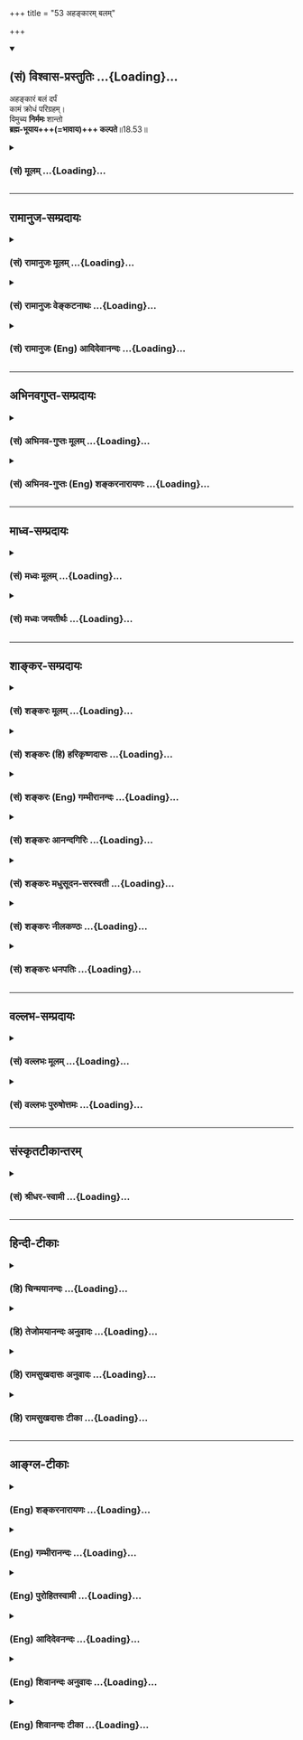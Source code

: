 +++
title = "53 अहङ्कारम् बलम्"

+++
<div class="js_include" newlevelforh1="2" title="(सं) विश्वास-प्रस्तुतिः" unfilled url="/mahAbhAratam/vyAsaH/shlokashaH/06-bhIShma-parva/03-bhagavad-gItA-parva/saMskRtam/vishvAsa-prastutiH/18_moxa-saMnyAsa-yogaH/53_ahankAram_balam.md">
<details open><summary><h2>(सं) विश्वास-प्रस्तुतिः ...{Loading}...</h2></summary>

अहङ्कारं बलं दर्पं  
कामं क्रोधं परिग्रहम्।  
विमुच्य **निर्ममः** शान्तो  
**ब्रह्म-भूयाय+++(=भावाय)+++ कल्पते**॥18.53॥
</details>
</div>
<div class="js_include collapsed" newlevelforh1="3" title="(सं) मूलम्" unfilled url="/mahAbhAratam/vyAsaH/shlokashaH/06-bhIShma-parva/03-bhagavad-gItA-parva/saMskRtam/mUlam/18_moxa-saMnyAsa-yogaH/53_ahankAram_balam.md">
<details><summary><h3>(सं) मूलम् ...{Loading}...</h3></summary>

अहङ्कारं बलं दर्पं कामं क्रोधं परिग्रहम्।  
विमुच्य निर्ममः शान्तो ब्रह्मभूयाय कल्पते।।18.53।।
</details>
</div>


_________________
## रामानुज-सम्प्रदायः
<div class="js_include collapsed" newlevelforh1="3" title="(सं) रामानुजः मूलम्" unfilled url="/mahAbhAratam/vyAsaH/shlokashaH/06-bhIShma-parva/03-bhagavad-gItA-parva/saMskRtam/rAmAnujaH/mUlam/18_moxa-saMnyAsa-yogaH/53_ahankAram_balam.md">
<details><summary><h3>(सं) रामानुजः मूलम् ...{Loading}...</h3></summary>

।।18.53।।**बुद्ध्या विशुद्धया** यथावस्थितात्मतत्त्वविषयया **युक्तः;
धृत्या आत्मानं नियम्य च**,विषयविमुखीकरणेन योगयोग्यं मनः कृत्वा;
**शब्दादीन् विषयान् त्यक्त्वा** असन्निहितान् कृत्वा; तन्निमित्तौ **च**
रागद्वेषौ व्युदस्य; **विविक्तसेवी** सर्वैः ध्यानविरोधिभिः विविक्ते देशे
वर्तमानः **लघ्वाशी** अत्यशनानशनरहितः; **यतवाक्कायमानसः**
ध्यानाभिमुखीकृतकायवाङ्मनोवृत्तिः; **ध्यानयोगपरो नित्यम्** एवं भूतः सन्
आप्रयाणाद् अहरहः ध्यानयोगपरः; **वैराग्यं समुपाश्रितः**
ध्येयतत्त्वव्यतिरिक्तविषयदोषावमर्शेन तत्र विरागतां वर्धयन् **अहंकारम्;**
अनात्मनी आत्माभिमानं **बलं** तद्विवृद्धिहेतुभूतं वासनाबलं तन्निमित्तं
**दर्पं कामं क्रोधं परिग्रहं विमुच्य; निर्ममः** सर्वेषु अनात्मीयेषु
आत्मीयबुद्धिरहितः **शान्तः** आत्मानुभवैकसुखः; एवंभूतो ध्यानयोगं कुर्वन्
**ब्रह्मभूयाय कल्पते** ब्रह्मभावाय कल्पते सर्वबन्धविनिर्मुक्तो
यथावस्थितम् आत्मानम् अनुभवति इत्यर्थः।  
  

</details>
</div>
<div class="js_include collapsed" newlevelforh1="3" title="(सं) रामानुजः वेङ्कटनाथः" unfilled url="/mahAbhAratam/vyAsaH/shlokashaH/06-bhIShma-parva/03-bhagavad-gItA-parva/saMskRtam/rAmAnujaH/venkaTanAthaH/18_moxa-saMnyAsa-yogaH/53_ahankAram_balam.md">
<details><summary><h3>(सं) रामानुजः वेङ्कटनाथः ...{Loading}...</h3></summary>

।। 18.53बुद्धिशब्दोऽत्र प्रस्तुतब्रह्मशब्दाभिप्रेतविषयबुद्धिगोचरः;
तस्याः
शुद्धिश्चासमग्रविषयत्वसंशयविपर्ययरूपदोषराहित्यमित्याहयथावस्थितात्मतत्त्वविषययेति। धृत्या
इति पूर्वोक्तसप्रकारसात्त्विकधृतिपरामर्शमाहविषयविमुखीकरणेनेति। अत्र
धृत्या मनोनियमनं कर्मोक्तम् अपि च पूर्वमेव त्यक्तविषयस्य कोऽसौ
तदानीन्तनस्त्यागः इत्यत्राऽऽहअसन्निहितान् कृत्वेति। विषयसन्निधिर्हि
विजितेन्द्रियमपि क्षोभयेदिति भावः। रागद्वेषौ व्युदस्य इति
वैषयिकरागद्वेषयोर्व्युदासस्यापि तादात्विकविषयत्वायवैराग्यं समुपाश्रितः
इत्यनेन पुनरुक्तिपरिहाराय चाऽऽहतन्निमित्ताविति। एतेन
विषयासन्निधानफलप्रदर्शनम्। यद्वा विप्रकृष्टेष्वपि सूक्ष्मसङ्गो
निरोद्धव्य इति भावः। विविक्तत्वं रहितत्वम् तत्प्रकृतोपयोगेन विशिनष्टि --
सर्वैर्ध्यानविरोधिभिर्विविक्ते देश इति। लघ्वाशी इत्यनेन
पूर्वोक्तंनात्यश्नतः \[6।16\] इत्यादिकं स्मार्यत
इत्यत्राऽऽहअत्यशनानशनरहित इति। धृत्याऽऽत्मानं नियम्य च
इत्यादिनायतवाक्कायमानसः इत्यस्य
पुनरुक्तिपरिहारायाहध्यानाभिमुखीकृतकायवाङ्मनोवृत्तिरिति।
कायस्याभिमुखीकरणं स्थिरासनादिपरिग्रहः वाचस्तु प्रणवादिव्यतिरिक्तवर्जनम्
मनसस्तु शुभाश्रयालम्बनम्। उक्तानां ध्यानयोगशेषत्वमाहएवम्भूतः सन्निति।
नित्यशब्दविवक्षितमाहआप्रयाणादहरहरितिरागद्वेषौ व्युदस्य इति
वैषयिकरागद्वेषयोर्व्युदासोक्तेःवैराग्यं समुपाश्रितः
इत्येतदाभिमानिकविषयम्; तत्र सम्यगुपाश्रयणं पूर्वसिद्धस्यापि
सम्यगवस्थापनमित्यभिप्रायेणविरागतां वर्धयन्नित्युक्तम्।
एवमहङ्कारादिविमोचनेऽपि द्रष्टव्यम्। शरीरमनःप्राणादिबलानां
योगविरोधित्वाभावात्वासनाबलमिति विशेषितम्।
दर्पोऽत्राहङ्कारबलहेतुकोऽङ्गीकर्तव्यानङ्गीकारः।
योगित्वशान्तत्वादिनिमित्तोऽपि दर्पस्त्याज्यःहृष्टो दृप्यति दृप्तो
धर्ममतिक्रामति \[आ.ध.सू.1।13।4\] इति स्मरणात्।
मनोवाक्कायव्यापारनिवृत्त्यादेरुक्तत्वाच्छान्तशब्दोऽत्र शमहेतुविशेषपर
इत्यत्राऽऽहआत्मानुभवैकसुख इति। इन्द्रियव्यापारोपरतिः क्रोधादिनिवृत्तिश्च
बाह्यसुखनिस्स्पृहत्वात्; तच्च प्रभूतात्मस्वसुखलाभादिति भावः। उक्तेषु
सर्वेषु ध्यानयोगस्याङ्गित्वमाहएवम्भूतो ध्यानयोगं कुर्वन्निति।
ध्यानमेवात्र योगः; ध्यानेन वा योगः। अनन्तरश्लोकार्थपरामर्शेन
ब्रह्मशब्दस्यात्र शुद्धात्मविषयतामाहसर्वबन्धेति।  
  

</details>
</div>
<div class="js_include collapsed" newlevelforh1="3" title="(सं) रामानुजः (Eng) आदिदेवानन्दः" unfilled url="/mahAbhAratam/vyAsaH/shlokashaH/06-bhIShma-parva/03-bhagavad-gItA-parva/saMskRtam/rAmAnujaH/english/AdidevAnandaH/18_moxa-saMnyAsa-yogaH/53_ahankAram_balam.md">
<details><summary><h3>(सं) रामानुजः (Eng) आदिदेवानन्दः ...{Loading}...</h3></summary>

18.51 - 18.53 'Endowed with a purified understanding' means endowed with the Buddhi capable of understanding the self as it is in reality;
'subduing the mind by steadiness' means making the mind fit for meditation by turning away from external and internal objects;
'relinishing sound and other objects of senses' means keeping them far away, casting aside love and hate occasioned by them (i.e., the sense
objects). 'Resorting to solitude' means living in a lonely place free
from hindrances to meditation; 'eat but little' means eating neither too
much nor too little; 'restraining speech, body and mind' means directing
the operations of body, speech and mind to meditation; 'ever engaged in
the Yoga of meditation' means being like this, i.e., constantly engaged
in the Yoga of meditation day after day until death; 'taking refuge in
dispassion' means developing aversion to all objects except the one
entity to be meditated upon, by considering the imperfections of all
objects and thus cultivating detachment to everything. Forsaking
'egoism' means abandoning the tendency to consider what is other than
the self, as well as neutralising the power of forcible Vasnas
(tendencies) which nourish (egoism), and the resulting pride, desire,
wrath and possessiveness. 'With no feeling of mine' means free from the
notion that what does not belong to oneself belongs to oneself; 'Who is
tranil' means, who finds sole happiness in experiencing the self. One
who has become like this and performs the Yoga of meditation becomes
worthy for the state of Brahman. The meaning is that, freed from all
bonds, he experiences the self as It really is.

</details>
</div>


_________________
## अभिनवगुप्त-सम्प्रदायः
<div class="js_include collapsed" newlevelforh1="3" title="(सं) अभिनव-गुप्तः मूलम्" unfilled url="/mahAbhAratam/vyAsaH/shlokashaH/06-bhIShma-parva/03-bhagavad-gItA-parva/saMskRtam/abhinava-guptaH/mUlam/18_moxa-saMnyAsa-yogaH/53_ahankAram_balam.md">
<details><summary><h3>(सं) अभिनव-गुप्तः मूलम् ...{Loading}...</h3></summary>

।।18.41 -- 18.60।। एवमियता षण्णां प्रत्येकं त्रिस्वरूपत्वं धृत्यादीनां च
प्रतिपादितम्। तन्मध्यात् सात्त्विके राशौ वर्तमानो दैवीं संपदं प्राप्त इह
ज्ञाने योग्यः; त्वं च तथाविधः इत्यर्जुनः प्रोत्साहितः। अधुना तु इदमुच्यते
-- यदि तावदनया ज्ञानबुद्ध्या कर्मणि भवान् प्रवर्तते तदा
स्वधर्मप्रवृत्त्या विज्ञानपूततया च न कर्मसंबन्धस्तव। अथैतन्नानुमन्यसे;
तदवश्यं तव प्रवृत्त्या तावत् भाव्यम् जातेरेव तथाभावे स्थितत्वात्। यतः
सर्वः स्वभावनियतः +++(S;;N स्वस्वभावनियतः )+++ कुतश्चिद्दोषात्
तिरोहिततत्स्वभावः +++(S;;N -- हिततत्तत्स्वभावः )+++ कंचित्कालं भूत्वापि;
तत्तिरोधायकविगमे स्वभावं व्यक्त्यापन्नं लभत एव। तथाहि एवंविधो वर्णनां
स्वभावः। एवमवश्यंभाविन्यां प्रवृत्तौ ततः फलविभागिता भवेत्।। तदाह --
ब्राह्मणेत्यादि अवशोऽपि तत् इत्यन्तम्। ब्राह्मणादीनां
कर्मप्रविभागनिरूपणस्य स्वभावोऽश्यं नातिक्रामति,+++(S; ; N omit न and read
अतिक्रामति )+++ इति क्षत्रियस्वभावस्य भवतोऽनिच्छतोऽपि प्रकृतिः स्वभावाख्या
नियोक्तृताम् अव्यभिचारेण भजते। केवलं तया नियुक्तस्य पुण्यपापसंबन्धः। अतः
मदभिहितविज्ञानप्रमाणपुरःसरीकारेण कर्माण्यनुतिष्ठ। तथा सति बन्धो
निवर्त्स्यति। इत्यस्यार्थस्य परिकरघटनतात्पर्यं +++(S; ; N -- करबन्धघटन --
)+++ महावाक्यार्थस्य। अवान्तरवाक्यानां स्पष्टा ( ष्टोऽ ) र्थः। समासेन +++(S
omits समासेन )+++ ( श्लो. 50 ) संक्षेपेण। ज्ञानस्य; प्रागुक्तस्य। निष्ठां (
ष्ठा ) वाग्जालपरिहारेण निश्चितामाह। बुद्ध्या विशुद्धया इत्यादि सर्वमेतत्
व्याख्यातप्रायमिति न पुनरायस्यते,+++(N -- रारभ्यते )+++।

</details>
</div>
<div class="js_include collapsed" newlevelforh1="3" title="(सं) अभिनव-गुप्तः (Eng) शङ्करनारायणः" unfilled url="/mahAbhAratam/vyAsaH/shlokashaH/06-bhIShma-parva/03-bhagavad-gItA-parva/saMskRtam/abhinava-guptaH/english/shankaranArAyaNaH/18_moxa-saMnyAsa-yogaH/53_ahankAram_balam.md">
<details><summary><h3>(सं) अभिनव-गुप्तः (Eng) शङ्करनारायणः ...{Loading}...</h3></summary>

18.53 See Comment under 18.60

</details>
</div>


_________________
## माध्व-सम्प्रदायः
<div class="js_include collapsed" newlevelforh1="3" title="(सं) मध्वः मूलम्" unfilled url="/mahAbhAratam/vyAsaH/shlokashaH/06-bhIShma-parva/03-bhagavad-gItA-parva/saMskRtam/madhvaH/mUlam/18_moxa-saMnyAsa-yogaH/53_ahankAram_balam.md">
<details><summary><h3>(सं) मध्वः मूलम् ...{Loading}...</h3></summary>

।।18.53।। ब्रह्मभूयाय कल्पते। ब्रह्मणि भावो ब्रह्मभूयम्; ब्रह्मणि
स्थितिः। सर्वदा तन्मनस्कतेत्यर्थः।

</details>
</div>
<div class="js_include collapsed" newlevelforh1="3" title="(सं) मध्वः जयतीर्थः" unfilled url="/mahAbhAratam/vyAsaH/shlokashaH/06-bhIShma-parva/03-bhagavad-gItA-parva/saMskRtam/madhvaH/jayatIrthaH/18_moxa-saMnyAsa-yogaH/53_ahankAram_balam.md">
<details><summary><h3>(सं) मध्वः जयतीर्थः ...{Loading}...</h3></summary>

।।18.53।। ब्रह्मभूयाय ब्रह्मत्वायेति प्रतीतिनिरासार्थं व्याचष्टे --
**ब्रह्मे**ति। इत्यर्थ इति शेषः। भावो न जन्मादीत्याशयेन विवृणोति --
**ब्रह्मणी**ति। इयमपि न मुक्तिर्ब्रह्मभूत इति
पुनर्भक्त्यादिलाभश्रवणादिति भावेनाऽऽह -- **सर्वदे**ति।

</details>
</div>


_________________
## शाङ्कर-सम्प्रदायः
<div class="js_include collapsed" newlevelforh1="3" title="(सं) शङ्करः मूलम्" unfilled url="/mahAbhAratam/vyAsaH/shlokashaH/06-bhIShma-parva/03-bhagavad-gItA-parva/saMskRtam/shankaraH/mUlam/18_moxa-saMnyAsa-yogaH/53_ahankAram_balam.md">
<details><summary><h3>(सं) शङ्करः मूलम् ...{Loading}...</h3></summary>

।।18.53।। --,**अहंकारम्** अहंकरणम् अहंकारः देहादिषु तम्; **बलं**
सामर्थ्यं कामरागसंयुक्तम् -- न इतरत् शरीरादिसामर्थ्यं स्वाभाविकत्वेन
तत्त्यागस्य अशक्यत्वात् -- दर्पं दर्पो नाम हर्षानन्तरभावी
धर्मातिक्रमहेतुः हृष्टो दृप्यति दृप्तो धर्ममतिक्रामति इति स्मरणात् तं च;
**कामम्** इच्छां **क्रोधं** द्वेषं **परिग्रहम्**
इन्द्रियमनोगतदोषपरित्यागेऽपि शरीरधारणप्रसङ्गेन धर्मानुष्ठाननिमित्तेन वा
बाह्यः परिग्रहः; प्राप्तः तं च **विमुच्य** परित्यज्य; परमहंसपरिव्राजको
भूत्वा; देहजीवनमात्रेऽपि निर्गतममभावः **निर्ममः;** अत एव **शान्तः**
उपरतः; यः संहृतहर्षायासः यतिः ज्ञाननिष्ठः **ब्रह्मभूयाय** ब्रह्मभवनाय
**कल्पते** समर्थो भवति।। अनेन क्रमेण --,

</details>
</div>
<div class="js_include collapsed" newlevelforh1="3" title="(सं) शङ्करः (हि) हरिकृष्णदासः" unfilled url="/mahAbhAratam/vyAsaH/shlokashaH/06-bhIShma-parva/03-bhagavad-gItA-parva/saMskRtam/shankaraH/hindI/harikRShNadAsaH/18_moxa-saMnyAsa-yogaH/53_ahankAram_balam.md">
<details><summary><h3>(सं) शङ्करः (हि) हरिकृष्णदासः ...{Loading}...</h3></summary>

।।18.53।। तथा --, अहंकार; बल और दर्पको छोड़कर शरीरइन्द्रियादिमें अहंभाव
करनेका नाम अहंकार है। कामना और आसक्तिसे युक्त जो सामर्थ्य है उसका नाम बल
है यहाँ शरीरादिकी साधारण सामर्थ्यका नाम बल नहीं है; क्योंकि वह स्वाभाविक
है इसलिये उसका त्याग अशक्य है; हर्षके साथ होनेवाला और धर्मउल्लङ्घनका
कारण जो गर्व है उसका नाम दर्प है क्योंकि स्मृतिमें कहा है कि हर्षयुक्त
पुरुष दर्प करता है; दर्प करनेवाला धर्मका उल्लङ्घन किया करता है इत्यादि।
तथा इच्छाका नाम काम है; द्वेषका नाम क्रोध है; इनका और परिग्रहका भी त्याग
करके अर्थात् इन्द्रिय और मनमें रहनेवाले दोषोंका त्याग करनेके पश्चात् भी;
शरीरधारणके प्रसङ्गसे या धर्मानुष्ठानके निमित्तसे जो बाह्य संग्रहकी
प्राप्ति होती है उसका भी परित्याग करके; तथा परमहंस परिव्राजक ( संन्यासी
) होकर; एवं देहजीवनमात्रमें भी ममतारहित और इसीलिये जो शान्त --
उपरतियुक्त है; ऐसा जो सब परिश्रमोंसे रहित ज्ञाननिष्ठ यति है; वह
ब्रह्मरूप होनेके योग्य होता है।

</details>
</div>
<div class="js_include collapsed" newlevelforh1="3" title="(सं) शङ्करः (Eng) गम्भीरानन्दः" unfilled url="/mahAbhAratam/vyAsaH/shlokashaH/06-bhIShma-parva/03-bhagavad-gItA-parva/saMskRtam/shankaraH/english/gambhIrAnandaH/18_moxa-saMnyAsa-yogaH/53_ahankAram_balam.md">
<details><summary><h3>(सं) शङ्करः (Eng) गम्भीरानन्दः ...{Loading}...</h3></summary>

18.53 (That person) vimucya, having discarded; ahan-karam, egotism,
thinking of the body, organs, etc. as the ego; balam, force-which is
associated with desire and attachment; not the other kind of strength
consisting in the fitness of the body etc., becuase being natural it
cannot be descarded-; darpam, pride, which follows elation and leads to
transgresson of righteousness-for the Smrti says, 'An elated person
becomes proud; a proud man transgresses righteousness' (Ap. Dh. Su.
1.13.4); kamam, desire; krodham, anger, aversion; parigraham,
superfluous possessions-even after removing the defects in the organs
and the mind, there arises the possibility of acceptance of gifts either
for the maintenance of the body or for righteous duties; discarding them
as well, i.e. becoming a mendicant of the param-hamsa class; nirmamah,
free from the idea of possession, becoming devoid of the idea of 'me'
and 'mine' even with regard to so much as one's body and life; and for
the very same reason, santah, serene, withdrawn; the monk who is
effortless and steadfast in Knowledge, kalpate, becomes fit;
brahma-bhuyaya, for becoming Brahman.

</details>
</div>
<div class="js_include collapsed" newlevelforh1="3" title="(सं) शङ्करः आनन्दगिरिः" unfilled url="/mahAbhAratam/vyAsaH/shlokashaH/06-bhIShma-parva/03-bhagavad-gItA-parva/saMskRtam/shankaraH/AnandagiriH/18_moxa-saMnyAsa-yogaH/53_ahankAram_balam.md">
<details><summary><h3>(सं) शङ्करः आनन्दगिरिः ...{Loading}...</h3></summary>

।।18.53।। ज्ञाननिष्ठस्य यतेर्विशेषणान्तरं समुच्चिनोति -- **किञ्चेति।**
नित्यं ध्यानयोगपरत्वे समुच्चितं कारणान्तरं विवृणोति -- **अहंकरणमिति।**
सामर्थ्यमात्रे बलशब्दादुपलभ्यमाने किमिति विशेषवचनमित्याशङ्क्याह --
**स्वाभाविकत्वेनेति।** उक्तेर्थे मानमाह -- **हृष्ट इति।** वैराग्यशब्देन
लब्धस्यापि कामत्यागस्य पुनर्वचनं प्रकृष्टत्वख्यापनार्थम्।
अहंकारादित्यागे परिग्रहप्राप्त्यभावात्तत्त्यागोक्तिरयुक्तेत्याशङ्क्याह
-- **इन्द्रियेति।** परिग्रहाभावे ममत्वविषयाभावान्निर्ममत्वं
कथमित्याशङ्क्याह -- **देहेति।** अहंकारममकारयोरभावेन
प्राप्तामन्तःकरणोपरतिमनुवदति -- **अतएवेति।** उक्तमनूद्य जीवन्नेवासौ
ब्रह्मीभवतीति फलितमाह -- **यः संहृतेति।** ज्ञाननिष्ठपदादूर्ध्वं स शब्दो
द्रष्टव्यः। ब्रह्मणो भवनमनुसन्धानपरिपाकपर्यन्तं साक्षात्करणं तदर्थमिति
यावत्।

</details>
</div>
<div class="js_include collapsed" newlevelforh1="3" title="(सं) शङ्करः मधुसूदन-सरस्वती" unfilled url="/mahAbhAratam/vyAsaH/shlokashaH/06-bhIShma-parva/03-bhagavad-gItA-parva/saMskRtam/shankaraH/madhusUdana-sarasvatI/18_moxa-saMnyAsa-yogaH/53_ahankAram_balam.md">
<details><summary><h3>(सं) शङ्करः मधुसूदन-सरस्वती ...{Loading}...</h3></summary>

।।18.53।। अहंकारमिति। अहंकारं महाकुलप्रसूतोऽहं महतां
शिष्योऽतिविरक्तोऽस्मि नास्ति द्वितीयो मत्सम इत्यभिमानं; बलमसदाग्रहं न
शारीरं; तस्य स्वाभाविकत्वेन त्यक्तुमशक्यत्वात्। दर्पं हर्षजन्यं मदं
धर्मातिक्रमकरणंहृष्टो दृप्यति दृप्तो धर्ममतिक्रामतीति स्मृतेः। कामं
विषयाभिलाषम्। वैराग्यं समुपाश्रित इत्यनेनोक्तस्यापि कामत्यागस्य
पुनर्वचनं यत्नाधिक्यार्थम्। क्रोधं द्वेषम्। परिग्रहं
शरीरधारणार्थकमस्पृहत्वेऽपि परोपनीतं बाह्योपकारणं विमुच्य त्यक्त्वा
शिखायज्ञोपवीतादिकमपि दण्डमेकं कमण्डलुं कौपीनाच्छादनं च
शास्त्राभ्यनुज्ञातं स्वशरीरयात्रार्थमादाय परमहंसपरिव्राजको भूत्वा
निर्ममो देहजीवनमात्रेऽपि ममकाररहितः;
अतएवाहंकारममकाराभावादपगतहर्षविषादत्वात् शान्तश्चित्तविक्षेपरहितो
यतिर्ज्ञानसाधनपरिपाकक्रमेण ब्रह्मभूयाय ब्रह्मसाक्षात्काराय कल्पते समर्थो
भवति।

</details>
</div>
<div class="js_include collapsed" newlevelforh1="3" title="(सं) शङ्करः नीलकण्ठः" unfilled url="/mahAbhAratam/vyAsaH/shlokashaH/06-bhIShma-parva/03-bhagavad-gItA-parva/saMskRtam/shankaraH/nIlakaNThaH/18_moxa-saMnyAsa-yogaH/53_ahankAram_balam.md">
<details><summary><h3>(सं) शङ्करः नीलकण्ठः ...{Loading}...</h3></summary>

।।18.53।। एवं यतवाक्कायमानसस्य योगिनो योगजाः सिद्धय उपतिष्ठन्ति। ताश्च
श्रुतौ दर्शिताःपृथिव्यप्तेजोऽनिलखे समुत्थिते पञ्चात्मके योगगुणे
प्रवृत्ते। न तत्र रोगो न जरा न मृत्युः प्राप्तस्य योगाग्निमयं शरीरम्
इति। तथायं यं लोकं मनसा संविभाति विशुद्धसत्त्वः कामयते यांश्च कामान्। तं
तं लोकं जयते तांश्च कामांस्तस्मादात्मज्ञं ह्यर्चयेद्भूतिकामः इति च।
संविभाति संकल्पयति। लोकं लोचनीयमतीतानागतमर्थजातम्। कामान्
काम्यमानान्विषयान्। जयते उपलभते इति श्रुतिपदानामर्थः। तथानाविरतो
दुश्चरितान्नाशान्तो नासमाहितः। नाशान्तमानसो वापि प्रज्ञानेनैनमाप्नुयात्
इति। प्रज्ञानेन शास्त्राचार्योपदेशजेन ज्ञानेन दुश्चरितादिसेवनाद्विरक्तः
शान्तो जितचित्तः समाहितो निरुद्धचित्तवृत्तिरप्यशान्तमानसो
योगैश्वर्यासक्तचित्तः एनमात्मानं न प्राप्नुयादिति श्रुत्यर्थः। तदिदमाह
-- **अहंकारमिति।** यदा तु योगी यतमानसोऽस्मितामात्रप्रत्ययो भवति तदा
सैवास्मितावस्थितिर्विषयाभिमुखाहंकार इत्युच्यते; विषयविमुखा त्वस्मितेति
ततस्तमहंकारं निगृह्णीयात्। तदनिग्रहे योगी बलं
सत्यसंकल्पत्वादिसामर्थ्यमात्मनः पश्यन् दर्पं करोति न
मत्तुल्योऽन्योऽस्तीति मन्यते। ततश्च दृप्तो
धर्ममतिक्रामतीत्यापस्तम्बवचनाद्दिव्यान्कामानिच्छति। तत्र
केनचिन्निमित्तेन कामप्रतिबन्धे सति क्रोधवान्भवति। ततः परोत्सादनाय
भूयांसं शिष्यादिपरिग्रहं संपादयति ततो नश्यतीति।
तस्मात्सर्वानर्थमूलभूतमहंकारमेव विमुच्य तत इतरान्सर्वान् विमुञ्चति।
अहंकारविमोकेऽपि निर्ममत्वं तत्प्रदर्शितेषु विषयेषु ममताशून्यत्वे
सत्यहंकारः शिथिलीभूतो विषयवैमुख्यं प्राप्य स्वकारणेऽस्मितायां विलीयते।
ततः शान्तोऽस्मिताया अपि प्रलयान्निरिन्धनाग्निवदुपरतो योगी ब्रह्मभूयाय
कल्पते।

</details>
</div>
<div class="js_include collapsed" newlevelforh1="3" title="(सं) शङ्करः धनपतिः" unfilled url="/mahAbhAratam/vyAsaH/shlokashaH/06-bhIShma-parva/03-bhagavad-gItA-parva/saMskRtam/shankaraH/dhanapatiH/18_moxa-saMnyAsa-yogaH/53_ahankAram_balam.md">
<details><summary><h3>(सं) शङ्करः धनपतिः ...{Loading}...</h3></summary>

।।18.53।। किंच देहादिष्वहंकरणमहंकारस्ते देहे आत्मत्वाभिमानं बलं
कामरागादिप्रयुक्तं सामर्थ्यं नेतरच्छरीरादिसामर्थ्यं स्वाभाविकत्वेन
तत्त्यागस्याशक्यत्वात्; दर्पो हर्षान्तरभावी धर्मातिक्रमहेतुः। हृष्टो
दृप्यति दृप्तो धर्ममतिक्रामति इति स्मरणात्। तंच काममिच्छां वैराक्यशब्देन
लब्धस्यापि कामत्यागस्य पुनर्वचनं तस्मिन्नधिकयन्त्रः कर्तव्य इति बोधनाय
प्रकृष्टत्वख्यापनार्थं इच्छितपदार्थालाभप्रयुक्तं क्रोधं
परिग्रहमिन्द्रियमनोगतदोषत्यागेऽपि शरीरधारणप्रसङ्गेन
धर्मानुष्ठाननिमित्तेन वा प्राप्तं बाह्यपरिग्रहं च विमुच्य परित्यज्य
परमहंसपरिव्राजको भूत्वा देहजीवनमात्रेऽपि विगतममभावो निर्ममोऽतएव शान्तः
उपरतः संहृतायासो यतिर्ज्ञानानिष्ठो ब्रह्मभूयाय ब्रह्मभवनाय
ब्रह्मणोऽनुसंधानपरिपाकपर्यन्तजाय साक्षात्काराय कल्पते समर्थो भवति।

</details>
</div>


_________________
## वल्लभ-सम्प्रदायः
<div class="js_include collapsed" newlevelforh1="3" title="(सं) वल्लभः मूलम्" unfilled url="/mahAbhAratam/vyAsaH/shlokashaH/06-bhIShma-parva/03-bhagavad-gItA-parva/saMskRtam/vallabhaH/mUlam/18_moxa-saMnyAsa-yogaH/53_ahankAram_balam.md">
<details><summary><h3>(सं) वल्लभः मूलम् ...{Loading}...</h3></summary>

।।18.51 -- 18.53।। तथा हि बुद्ध्येति त्रिभिः। बुद्ध्या
यथोक्तकर्मफलादित्यागाद्विशुद्धया साङ्ख्यमार्गीयया युक्तः
योगेनाव्यभिचारिण्या धृत्याऽऽत्मानं नियम्य च स्वान्तर्यामिध्यानैकनिष्ठः
सर्वत्रानात्मत्वदृष्ट्या वैराग्यं समुपाश्रितः कर्मस्वहम्ममत्वरहितः शान्त
इति पूर्वसूत्रितस्य भाष्यं फलितं तथाभूत आनन्दांशाविर्भूतो ब्रह्मभूयाय
अक्षरब्रह्मात्मभावाय कल्पते; स्वात्मानंब्रह्माहमस्मि इति
यथावदनुभवतीत्यर्थः। इतीयं स्वज्ञानस्य परा निष्ठा
भगवद्गुणसाराविर्भावात्तद्व्यपदेशः प्राज्ञवदिति।

</details>
</div>
<div class="js_include collapsed" newlevelforh1="3" title="(सं) वल्लभः पुरुषोत्तमः" unfilled url="/mahAbhAratam/vyAsaH/shlokashaH/06-bhIShma-parva/03-bhagavad-gItA-parva/saMskRtam/vallabhaH/puruShottamaH/18_moxa-saMnyAsa-yogaH/53_ahankAram_balam.md">
<details><summary><h3>(सं) वल्लभः पुरुषोत्तमः ...{Loading}...</h3></summary>

  
  
।।18.53।। किञ्च -- अहङ्कारमिति। स्वज्ञानादिरूपं बलं सामर्थ्यं; दर्पं
गर्वं; कामं विषयभोगरूपं; क्रोधं निष्ठुरवाक्यरूपं; परिग्रहं
गृहस्त्र्यपत्यादिकं; निर्ममो ममतारहितः सन् विमुच्य त्यक्त्वा शान्तो
भगवदनुभवाश्लिष्टो ब्रह्मभूयाय ब्रह्मात्मकस्वरूपावस्थानाय ब्राह्मेण ৷৷.
\[ब्र.सू.4।4।5\] इत्यादिसूत्रोक्तरीत्या कल्पते समर्थो भवतीत्यर्थः।  
  

</details>
</div>


_________________
## संस्कृतटीकान्तरम्
<div class="js_include collapsed" newlevelforh1="3" title="(सं) श्रीधर-स्वामी" unfilled url="/mahAbhAratam/vyAsaH/shlokashaH/06-bhIShma-parva/03-bhagavad-gItA-parva/saMskRtam/shrIdhara-svAmI/18_moxa-saMnyAsa-yogaH/53_ahankAram_balam.md">
<details><summary><h3>(सं) श्रीधर-स्वामी ...{Loading}...</h3></summary>

।।18.53।। किंच **-- अहंकारमिति**। ततश्च विरक्तोऽहमित्याद्यहंकारं बलं
दुराग्रहं दर्पं योगबलादुन्मार्गप्रवृत्तिलक्षणं
प्रारब्धवशात्प्राप्यमाणेष्वपि विषयेषु कामं क्रोधं परिग्रहं च विमुच्य
विशेषेण त्यक्त्वा बलादापन्नेषु निर्ममः सन् शान्तः परामुपशान्तिं प्राप्तो
ब्रह्मभूयाय ब्रह्माहमिति नैश्चल्येनावस्थानाय कल्पते योग्यो भवति।

</details>
</div>


_________________
## हिन्दी-टीकाः
<div class="js_include collapsed" newlevelforh1="3" title="(हि) चिन्मयानन्दः" unfilled url="/mahAbhAratam/vyAsaH/shlokashaH/06-bhIShma-parva/03-bhagavad-gItA-parva/hindI/chinmayAnandaH/18_moxa-saMnyAsa-yogaH/53_ahankAram_balam.md">
<details><summary><h3>(हि) चिन्मयानन्दः ...{Loading}...</h3></summary>

।।18.53।। पूर्व श्लोक में उपादेय (ग्रहण करने योग्य) गुणों का उल्लेख किया
गया था। इस श्लोक में हेय; अर्थात् त्याज्य दुर्गुणों की सूची प्रस्तुत की
गयी है। ध्यान की सफलता के लिए इन दुर्गुणों का परित्याग आवश्यक है। अहंकार
देहेन्द्रियादि अनात्म उपाधियों को ही अपना स्वरूप समझकर उनके कर्मों में
कर्तृत्वाभिमान अहंकार कहलाता है। बल कामना और आसक्ति से अभिभूत पुरुष का बल
यहाँ अभिप्रेत है; स्वधर्मानुष्ठान की सार्मथ्य नहीं। दर्प अर्थात् गर्व। यह
गर्व ही मनुष्य को धर्म मार्ग से भ्रष्ट कर देता है। धर्म के अतिक्रमण का
यह कारण है। काम और क्रोध विषय भोग की इच्छा काम है तथा प्रतिबन्धित काम ही
क्रोध का रूप धारण करता है। परिग्रहम् विषयासक्त पुरुष की प्रवृत्ति
अधिकाधिक धन और भोग्यवस्तुओं का संग्रह करने में होती है। उचित या अनुचित
साधनों के द्वारा आवश्यकता से अधिक केवल भोग के लिए वस्तुएं एकत्र करना
परिग्रह कहलाता है। वस्तुत; ये समस्त अवगुण परस्पर सर्वथा भिन्न नहीं हैं।
एक अहंकार ही इन विभिन्न वृत्तियों में व्यक्त होता है। अहंकार के साथ ही
ममत्व भाव भी जुड़ा रहता है। भगवान् श्रीकृष्ण का यह उपदेश है कि साधक को
अहंकार और ममत्व का परित्याग कर देना चाहिए। इनके परित्याग से साधक का मन
शान्त और शुद्ध बन जाता है। यह शान्ति शवागर्त की अथवा मरुस्थल की उदास
शान्ति नहीं; वरन् ज्ञान द्वारा अपने स्वरूप की पहचान होने से प्राप्त हुई
शान्ति है। इस प्रकार; यहाँ वर्णित ध्यान के अनुकूल गुणों से सम्पन्न साधक
उत्तम अधिकारी कहलाता है। ऐसा साधक ही ब्रह्मप्राप्ति के योग्य होता है। इस
श्लोक में यह नहीं कहा गया है कि ऐसा साधक ब्रह्म ही बन जाता है; वरन् वह
ब्रह्मज्ञान का अधिकारी बन जाता है। आत्म साक्षात्कार की यह पूर्व तैयारी
है। इस प्रकार क्रम से

</details>
</div>
<div class="js_include collapsed" newlevelforh1="3" title="(हि) तेजोमयानन्दः अनुवादः" unfilled url="/mahAbhAratam/vyAsaH/shlokashaH/06-bhIShma-parva/03-bhagavad-gItA-parva/hindI/tejomayAnandaH/anuvAdaH/18_moxa-saMnyAsa-yogaH/53_ahankAram_balam.md">
<details><summary><h3>(हि) तेजोमयानन्दः अनुवादः ...{Loading}...</h3></summary>

।।18.53।। अहंकार, बल, दर्प, काम, क्रोध और परिग्रह को त्याग कर ममत्वभाव
से रहित और शान्त पुरुष ब्रह्म प्राप्ति के योग्य बन जाता है।।

</details>
</div>
<div class="js_include collapsed" newlevelforh1="3" title="(हि) रामसुखदासः अनुवादः" unfilled url="/mahAbhAratam/vyAsaH/shlokashaH/06-bhIShma-parva/03-bhagavad-gItA-parva/hindI/rAmasukhadAsaH/anuvAdaH/18_moxa-saMnyAsa-yogaH/53_ahankAram_balam.md">
<details><summary><h3>(हि) रामसुखदासः अनुवादः ...{Loading}...</h3></summary>

।।18.53।। जो विशुद्ध (सात्त्विकी) बुद्धिसे युक्त, वैराग्यके आश्रित,
एकान्तका सेवन करनेवाला और नियमित भोजन करनेवाला साधक धैर्यपूर्वक
इन्द्रियोंका नियमन करके, शरीर-वाणी-मनको वशमें करके, शब्दादि विषयोंका
त्याग करके और राग-द्वेषको छोड़कर निरन्तर ध्यानयोगके परायण हो जाता है, वह
अहंकार, बल, दर्प, काम, क्रोध और परिग्रहका त्याग करके एवं निर्मम तथा
शान्त होकर ब्रह्मप्राप्तिका पात्र हो जाता है।

</details>
</div>
<div class="js_include collapsed" newlevelforh1="3" title="(हि) रामसुखदासः टीका" unfilled url="/mahAbhAratam/vyAsaH/shlokashaH/06-bhIShma-parva/03-bhagavad-gItA-parva/hindI/rAmasukhadAsaH/TIkA/18_moxa-saMnyAsa-yogaH/53_ahankAram_balam.md">
<details><summary><h3>(हि) रामसुखदासः टीका ...{Loading}...</h3></summary>

।।18.53।।***व्याख्या --***  **बुद्ध्या विशुद्धया युक्तः --** जो
साङ्ख्ययोगी साधक परमात्मतत्त्वको प्राप्त करना चाहता है; उसकी बुद्धि
विशुद्ध अर्थात् सात्त्विकी (गीता 18। 30) हो। उसकी बुद्धिका विवेक साफसाफ
हो; उसमें किञ्चिन्मात्र भी सन्देह न हो। इस साङ्ख्ययोगके प्रकरणमें सबसे
पहले बुद्धिका नाम आया है। इसका तात्पर्य है कि साङ्ख्ययोगीके लिये जिस
विवेककी आवश्यकता है; वह विवेक बुद्धिमें ही प्रकट होता है। उस विवेकसे वह
जडताका त्याग करता है।**वैराग्यं समुपाश्रितः --** जैसे संसारी लोग
रागपूर्वक वस्तु; व्यक्ति आदिके आश्रित रहते हैं; उनको अपना आश्रय; सहारा
मानते हैं; ऐसे ही साङ्ख्ययोगका साधक वैराग्यके आश्रित रहता है अर्थात्
जनसमुदाय; स्थान आदिसे उसकी स्वाभाविक ही निर्लिप्तता बनी रहती है। लौकिक
और पारलौकिक सम्पूर्ण भोगोंसे उसका दृढ़ वैराग्य होता है।**विविक्तसेवी
--** साङ्ख्ययोगके साधकका स्वभाव; उसकी रुचि स्वतःस्वाभाविक एकान्तमें
रहनेकी होती है। एकान्तसेवनकी रुचि होनी तो बढ़िया है; पर उसका आग्रह नहीं
होना चाहिये अर्थात् एकान्त न मिलनेपर मनमें विक्षेप; हलचल नहीं होनी
चाहिये। आग्रह न होनेसे रुचि होनेपर भी एकान्त न मिले; प्रत्युत समुदाय
मिले; खूब हल्लागुल्ला हो; तो भी साधक उकतायेगा नहीं अर्थात्
सिद्धिअसिद्धिमें सम रहेगा। परन्तु आग्रह होगा तो वह उकता जायगा; उससे
समुदाय सहा नहीं जायगा। अतः साधकका स्वभाव तो एकान्तमें रहनेका ही होना
चाहिये; पर एकान्त न मिले तो उसके अन्तःकरणमें हलचल नहीं होनी चाहिये। कारण
कि हलचल होनेसे अन्तःकरणमें संसारकी महत्ता आती है और संसारकी महत्ता आनेपर
हलचल होती है; जो कि ध्यानयोगमें बाधक है। एकान्तमें रहनेसे साधन अधिक होगा;
मन भगवान्में अच्छी तरह लगेगा अन्तःकरण निर्मल बनेगा -- इन बातोंको लेकर
मनमें जो प्रसन्नता होती है; वह साधनमें सहायक होती है। परन्तु एकान्तमें
हल्लागुल्ला करनेवाला कोई नहीं होगा अतः वहाँ नींद अच्छी आयेगी; वहाँ किसी
भी प्रकारसे बैठ जायँ तो कोई देखनेवाला नहीं होगा; वहाँ सब प्रकारसे आराम
रहेगा; एकान्तमें रहनेसे लोग भी ज्यादा मानबड़ाई; आदर करेंगे -- इन बातोंको
लेकर मनमें जो प्रसन्नता होती है; वह साधनमें बाधक होती है क्योंकि यह सब
भोग है। साधकको इन सुखसुविधाओंमें फँसना नहीं चाहिये; प्रत्युत इनसे सदा
सावधान रहना चाहिये।  
  
**लघ्वाशी --** साधकका स्वभाव स्वल्प अर्थात् नियमित और सात्त्विक भोजन
करनेका हो। भोजनके विषयमें हित; मित और मेध्य -- ये तीन बातें बतायी गयी
हैं। हित का तात्पर्य है -- भोजन शरीरके अनुकूल हो। मितका तात्पर्य है --
भोजन न तो अधिक करे और न कम करे; प्रत्युत जितने भोजनसे शरीरनिर्वाह की
जाय; उतना भोजन करे (गीता 6। 16)। भोजनसे शरीर पुष्ट हो जायगा -- ऐसे भावसे
भोजन न करे; प्रत्युत केवल औषधकी तरह क्षुधानिवृत्तिके लिये ही भोजन करे;
जिससे साधनमें विघ्न न पड़े। मेध्यका तात्पर्य है -- भोजन पवित्र हो।  
  
**धृत्यात्मानं नियम्य च --** सांसारिक कितने ही प्रलोभन सामने आनेपर भी
बुद्धिको अपने ध्येय परमात्मतत्त्वसे विचलित न होने देना -- ऐसी दृढ़
सात्त्विकी धृति (गीता 18। 33) के द्वारा इन्द्रियोंका नियमन करे अर्थात्
उनको मर्यादामें रखे। आठों पहर यह जागृति रहे कि इन्द्रियोंके द्वारा
साधनके विरुद्ध कोई भी चेष्टा न हो।  
  
**यतवाक्कायमानसः --** शरीर; वाणी और मनको संयत (वशमें) करना भी साधकके
लिये बहुत जरूरी है (गीता 17। 14 -- 16)। अतः वह शरीरसे वृथा न घूमे;
देखनेसुननेके शौकसे कोई यात्रा न करे। वाणीसे वृथा बातचीत न करे; आवश्यक
होनेपर ही बोले; असत्य न बोले; निन्दाचुगली न करे। मनसे रागपूर्वक संसारका
चिन्तन न करे; प्रत्युत परमात्माका चिन्तन
करे।**शब्दादीन्विषयांस्त्यक्त्वा --** ध्यानके समय बाहरके जितने सम्बन्ध
हैं; जो कि विषयरूपसे आते हैं और जिनसे संयोगजन्य सुख होता है; उन शब्द;
स्पर्श; रूप; रस और गन्ध -- पाँचों विषयोंका स्वरूपसे ही त्याग कर देना
चाहिये। कारण कि विषयोंका रागपूर्वक सेवन करनेवाला ध्यानयोगका साधन नहीं कर
सकता। अगर विषयोंका रागपूर्वक सेवन करेगा तो ध्यानमें वृत्तियाँ (बहिर्मुख
होनेसे) नहीं लगेंगी और विषयोंका चिन्तन होगा।**रागद्वेषौ व्युदस्य च --**
सांसारिक वस्तु महत्त्वशाली है; अपने काममें आनेवाली है; उपयोगी है -- ऐसा
जो भाव है; उसका नाम राग है। तात्पर्य है कि अन्तःकरणमें असत् वस्तुका जो
रंग चढ़ा हुआ है; वह राग है। असत् वस्तु आदिमें राग रहते हुए कोई उनकी
प्राप्तिमें बाधा डालता है; उसके प्रति द्वेष हो जाता है। असत् संसारके किसी
अंशमें राग हो जाय तो दूसरे अंशमें द्वेष हो जाता है -- यह नियम है। जैसे;
शरीरमें राग हो जाय तो शरीरके अनुकूल वस्तुमात्रमें राग हो जाता है और
प्रतिकूल वस्तुमात्रमें द्वेष हो जाता है। संसारके साथ रागसे भी सम्बन्ध
जुड़ता है और द्वेषसे भी सम्बन्ध जुड़ता है। रागवाली बातका भी चिन्तन होता
है और द्वेषवाली बातका भी चिन्तन होता है। इसलिये साधक न राग करे और न
द्वेष करे।  
  
**ध्यानयोगपरो नित्यम् --** साधक नित्य ही ध्यानयोगके परायण रहे अर्थात्
ध्यानके सिवाय दूसरा कोई साधन न करे। ध्यानके समय तो ध्यान करे ही;
व्यवहारके समय अर्थात् चलतेफिरते; खातेपीते; कामधंधा करते समय भी यह ध्यान
(भाव) सदा बना रहे कि वास्तवमें एक परमात्माके सिवाय संसारकी स्वतन्त्र
सत्ता है ही नहीं (गीता 18। 20)।  
  
**अहंकारं बलं दर्पं ৷৷. विमुच्य --** गुणोंको लेकर अपनेमें जो एक विशेषता
दीखती है; उसे अहंकार कहते हैं। जबर्दस्ती करके; विशेषतासे मनमानी करनेका
जो आग्रह (हठ) होता है; उसे बल कहते हैं। जमीनजायदाद आदि बाह्य चीजोंकी
विशेषताको लेकर जो घमंड होता है; उसे दर्प कहते हैं। भोग; पदार्थ तथा
अनुकूल परिस्थिति मिल जाय; इस इच्छाका नाम काम है। अपने स्वार्थ और
अभिमानमें ठेस लगनेपर दूसरोंका अनिष्ट करनेके लिये जो जलनात्मक वृत्ति पैदा
होती है; उसको क्रोध कहते हैं। भोगबुद्धिसे; सुखआरामबुद्धिसे चीजोंका जो
संग्रह किया जाता है; उसे परिग्रह **(टिप्पणी प₀ 947.1)** कहते हैं। साधक
उपर्युक्त अहंकार; बल; दर्प; काम; क्रोध और परिग्रह -- इन सबका त्याग कर
देता है।  
  
**निर्ममः --** अपने पास निर्वाहमात्रकी जो वस्तुएँ हैं और कर्म करनेके
शरीर; इन्द्रियाँ आदि जो साधन हैं; उनमें ममता अर्थात् अपनापन न हो
**(टिप्पणी प₀ 947.2)**। अपना शरीर; वस्तु आदि जो हमें प्रिय लगते हैं;
उनके बने रहनेकी इच्छा न होना निर्मम होना है। जिन व्यक्तियों और वस्तुओंको
हम अपनी मानते हैं; वे आजसे सौ वर्ष पहले भी अपनी नहीं थीं और सौ वर्षके
बाद भी अपनी नहीं रहेंगी। अतः जो अपनी नहीं रहेंगी; उनका उपयोग या सेवा तो
कर सकते हैं; पर उनको,अपनी मानकर अपने पास नहीं रख सकते। अगर उनको अपने पास
नहीं रख सकते तो वे अपने नहीं हैं ऐसा माननेमें क्या बाधा है उनको अपनी न
माननेसे अधिक निर्मम हो जाता है।**शान्तः --** असत् संसारके साथ सम्बन्ध
रखनेसे ही अन्तःकरणमें अशान्ति; हलचल आदि पैदा होते हैं। जडतासे सर्वथा
सम्बन्धविच्छेद होनेपर अशान्ति कभी पासमें आती ही नहीं। फिर रागद्वेष न
रहनेसे साधक हरदम शान्त रहता है।**ब्रह्मभूयाय कल्पते --** ममतारहित और
शान्त मनुष्य (साङ्ख्ययोगका साधक) परमात्मप्राप्तिका अधिकारी बन जाता है
अर्थात् असत्का सर्वथा सम्बन्ध छूटते ही उसमें ब्रह्मप्राप्तिकी योग्यता;
सामर्थ्य आ जाती है। कारण कि जबतक असत् पदार्थोंके साथ सम्बन्ध रहता है;
तबतक परमात्मप्राप्तिकी सामर्थ्य नहीं आती।  
  
***सम्बन्ध --***  उपर्युक्त साधनसामग्रीसे निष्ठा प्राप्त हो जानेपर
क्या होता है -- इसको आगेके श्लोकमें बताते हैं।  
  

</details>
</div>


_________________
## आङ्ग्ल-टीकाः
<div class="js_include collapsed" newlevelforh1="3" title="(Eng) शङ्करनारायणः" unfilled url="/mahAbhAratam/vyAsaH/shlokashaH/06-bhIShma-parva/03-bhagavad-gItA-parva/english/shankaranArAyaNaH/18_moxa-saMnyAsa-yogaH/53_ahankAram_balam.md">
<details><summary><h3>(Eng) शङ्करनारायणः ...{Loading}...</h3></summary>

18.53. Relinshing egotism, violence, pride, desire, wrath, and the sense of possession-he, the unselfish and calm one, is capable of becoming the Brahman.

</details>
</div>
<div class="js_include collapsed" newlevelforh1="3" title="(Eng) गम्भीरानन्दः" unfilled url="/mahAbhAratam/vyAsaH/shlokashaH/06-bhIShma-parva/03-bhagavad-gItA-parva/english/gambhIrAnandaH/18_moxa-saMnyAsa-yogaH/53_ahankAram_balam.md">
<details><summary><h3>(Eng) गम्भीरानन्दः ...{Loading}...</h3></summary>

18.53 (That person,) having discarded egotism, force, pride, desire,
anger and superfluous possessions, free from the idea of possession, and serene, is fit for becoming Brahman.

</details>
</div>
<div class="js_include collapsed" newlevelforh1="3" title="(Eng) पुरोहितस्वामी" unfilled url="/mahAbhAratam/vyAsaH/shlokashaH/06-bhIShma-parva/03-bhagavad-gItA-parva/english/purohitasvAmI/18_moxa-saMnyAsa-yogaH/53_ahankAram_balam.md">
<details><summary><h3>(Eng) पुरोहितस्वामी ...{Loading}...</h3></summary>

18.53 Having abandoned selfishness, power, arrogance, anger and desire,
possessing nothing of his own and having attained peace, he is fit to join the Eternal Spirit.

</details>
</div>
<div class="js_include collapsed" newlevelforh1="3" title="(Eng) आदिदेवनन्दः" unfilled url="/mahAbhAratam/vyAsaH/shlokashaH/06-bhIShma-parva/03-bhagavad-gItA-parva/english/AdidevanandaH/18_moxa-saMnyAsa-yogaH/53_ahankAram_balam.md">
<details><summary><h3>(Eng) आदिदेवनन्दः ...{Loading}...</h3></summary>

18.53 Forsaking egoism, power, pride, desire, wrath and possession, with no feeling of 'mine' and tranil - he becomes worthy for the state of brahman.

</details>
</div>
<div class="js_include collapsed" newlevelforh1="3" title="(Eng) शिवानन्दः अनुवादः" unfilled url="/mahAbhAratam/vyAsaH/shlokashaH/06-bhIShma-parva/03-bhagavad-gItA-parva/english/shivAnandaH/anuvAdaH/18_moxa-saMnyAsa-yogaH/53_ahankAram_balam.md">
<details><summary><h3>(Eng) शिवानन्दः अनुवादः ...{Loading}...</h3></summary>

18.53 Having abandoned egoism, strength, arrogance, desire, anger and covetousness, and free from the notion of 'mine' and peaceful, he is fit for becoming Brahman.

</details>
</div>
<div class="js_include collapsed" newlevelforh1="3" title="(Eng) शिवानन्दः टीका" unfilled url="/mahAbhAratam/vyAsaH/shlokashaH/06-bhIShma-parva/03-bhagavad-gItA-parva/english/shivAnandaH/TIkA/18_moxa-saMnyAsa-yogaH/53_ahankAram_balam.md">
<details><summary><h3>(Eng) शिवानन्दः टीका ...{Loading}...</h3></summary>

18.53 अहङ्कारम् egoism; बलम् strength; दर्पम् arrogance; कामम् desire;
क्रोधम् anger; परिग्रहम् covetousness; विमुच्य having abandoned; निर्ममः
without mineness; शान्तः peaceful; ब्रह्मभूयाय for becoming Brahman;
कल्पते (he) is fit.Commentary Egoism Identifying the Self with the body;
etc. This is the error of mistaking the physical body for the pure immortal Self.Balam That strength which is combined or united with passion; desire and attachment; and not the physical or other strength.
Physical strength is natural. It is not possible to abandon this physical strength.Darpam Arrogance; insolence; selfassertive Rajasic vehemence this follows the state of exaltion.,Man becomes arrogant when he possesses wealth or much learning. When he becomes arrogant he violates Dharma and does wicked deeds.The aspirant even abandons the things which are necessary for the bare maintenance of the body. He becomes a ParamahamsaParivrajaka; a wandering or itinerant ascetic. He has no attachment to his body. He knows that even the body does not belong to him.Santa Peaceful; tranil; serene.Such an aspirant who has devotion to Selfknowledge; and who is endowed with the above virtues is fit to become Brahman.

</details>
</div>
